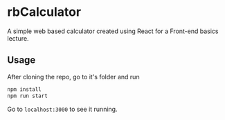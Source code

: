 # rbCalculator
A simple web based calculator created using React for a Front-end basics lecture.

## Usage

After cloning the repo, go to it's folder and run

```bash
npm install
npm run start
```

Go to ``localhost:3000`` to see it running.
